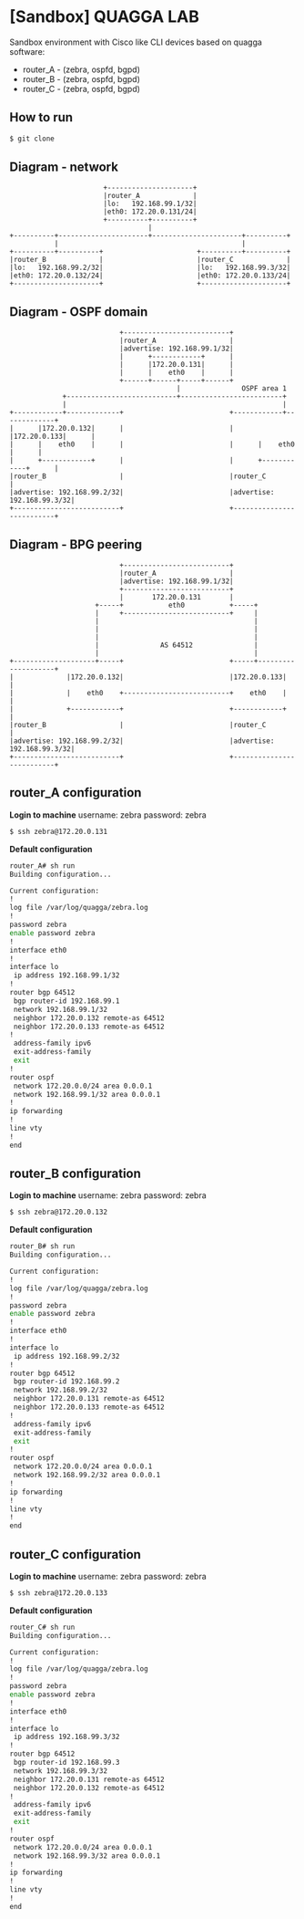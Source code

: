 # [Sandbox] QUAGGA LAB

Sandbox environment with Cisco like CLI devices based on quagga software:
  - router_A - (zebra, ospfd, bgpd)
  - router_B - (zebra, ospfd, bgpd)
  - router_C - (zebra, ospfd, bgpd)

## How to run

```sh
$ git clone 
```

## Diagram - network

                           +---------------------+
                           |router_A             |
                           |lo:   192.168.99.1/32|
                           |eth0: 172.20.0.131/24|
                           +----------+----------+
                                      |
    +----------+----------------------+----------------------+----------+
               |                                             |
    +----------+----------+                       +----------+----------+
    |router_B             |                       |router_C             |
    |lo:   192.168.99.2/32|                       |lo:   192.168.99.3/32|
    |eth0: 172.20.0.132/24|                       |eth0: 172.20.0.133/24|
    +---------------------+                       +---------------------+
    
## Diagram - OSPF domain

                               +--------------------------+
                               |router_A                  |
                               |advertise: 192.168.99.1/32|
                               |      +------------+      |
                               |      |172.20.0.131|      |
                               |      |    eth0    |      |
                               +------+------+-----+------+
                                             |               OSPF area 1
                 +---------------------------+-------------------------+
                 |                                                     |
    +------------+-------------+                          +------------+-------------+
    |      |172.20.0.132|      |                          |      |172.20.0.133|      |
    |      |    eth0    |      |                          |      |    eth0    |      |
    |      +------------+      |                          |      +------------+      |
    |router_B                  |                          |router_C                  |
    |advertise: 192.168.99.2/32|                          |advertise: 192.168.99.3/32|
    +--------------------------+                          +--------------------------+
    
## Diagram - BPG peering
                               +--------------------------+
                               |router_A                  |
                               |advertise: 192.168.99.1/32|
                               +--------------------------+
                               |       172.20.0.131       |
                         +-----+           eth0           +-----+
                         |     +--------------------------+     |
                         |                                      |
                         |                                      |
                         |                                      |
                         |               AS 64512               |
                         |                                      |
    +--------------------+-----+                          +-----+--------------------+
    |             |172.20.0.132|                          |172.20.0.133|             |
    |             |    eth0    +--------------------------+    eth0    |             |
    |             +------------+                          +------------+             |
    |router_B                  |                          |router_C                  |
    |advertise: 192.168.99.2/32|                          |advertise: 192.168.99.3/32|
    +--------------------------+                          +--------------------------+

## router_A configuration

**Login to machine**
username: zebra
password: zebra
```sh
$ ssh zebra@172.20.0.131
```

**Default configuration**
```bash
router_A# sh run
Building configuration...

Current configuration:
!
log file /var/log/quagga/zebra.log
!
password zebra
enable password zebra
!
interface eth0
!
interface lo
 ip address 192.168.99.1/32
!
router bgp 64512
 bgp router-id 192.168.99.1
 network 192.168.99.1/32
 neighbor 172.20.0.132 remote-as 64512
 neighbor 172.20.0.133 remote-as 64512
!
 address-family ipv6
 exit-address-family
 exit
!
router ospf
 network 172.20.0.0/24 area 0.0.0.1
 network 192.168.99.1/32 area 0.0.0.1
!
ip forwarding
!
line vty
!
end
```

## router_B configuration

**Login to machine**
username: zebra
password: zebra
```sh
$ ssh zebra@172.20.0.132
```

**Default configuration**
```bash
router_B# sh run
Building configuration...

Current configuration:
!
log file /var/log/quagga/zebra.log
!
password zebra
enable password zebra
!
interface eth0
!
interface lo
 ip address 192.168.99.2/32
!
router bgp 64512
 bgp router-id 192.168.99.2
 network 192.168.99.2/32
 neighbor 172.20.0.131 remote-as 64512
 neighbor 172.20.0.133 remote-as 64512
!
 address-family ipv6
 exit-address-family
 exit
!
router ospf
 network 172.20.0.0/24 area 0.0.0.1
 network 192.168.99.2/32 area 0.0.0.1
!
ip forwarding
!
line vty
!
end
```

## router_C configuration

**Login to machine**
username: zebra
password: zebra
```sh
$ ssh zebra@172.20.0.133
```

**Default configuration**
```bash
router_C# sh run
Building configuration...

Current configuration:
!
log file /var/log/quagga/zebra.log
!
password zebra
enable password zebra
!
interface eth0
!
interface lo
 ip address 192.168.99.3/32
!
router bgp 64512
 bgp router-id 192.168.99.3
 network 192.168.99.3/32
 neighbor 172.20.0.131 remote-as 64512
 neighbor 172.20.0.132 remote-as 64512
!
 address-family ipv6
 exit-address-family
 exit
!
router ospf
 network 172.20.0.0/24 area 0.0.0.1
 network 192.168.99.3/32 area 0.0.0.1
!
ip forwarding
!
line vty
!
end
```
